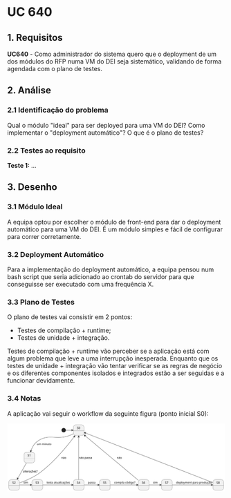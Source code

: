 # UC 640

## 1. Requisitos

**UC640** - Como administrador do sistema quero que o deployment de um dos módulos do RFP numa VM do DEI seja sistemático, validando de forma agendada com o plano de testes.

## 2. Análise

### 2.1 Identificação do problema

Qual o módulo "ideal" para ser deployed para uma VM do DEI?
Como implementar o "deployment automático"?
O que é o plano de testes?

### 2.2 Testes ao requisito

**Teste 1:** *...*

## 3. Desenho

### 3.1 Módulo Ideal

A equipa optou por escolher o módulo de front-end para dar o deployment automático para uma VM do DEI. É um módulo simples e fácil de configurar para correr corretamente.

### 3.2 Deployment Automático

Para a implementação do deployment automático, a equipa pensou num bash script que seria adicionado ao crontab do servidor para que conseguisse ser executado com uma frequência X.

### 3.3 Plano de Testes

O plano de testes vai consistir em 2 pontos:

- Testes de compilação + runtime;
- Testes de unidade + integração.

Testes de compilação + runtime vão perceber se a aplicação está com algum problema que leve a uma interrupção inesperada. Enquanto que os testes de unidade + integração vão tentar verificar se as regras de negócio e os diferentes componentes isolados e integrados estão a ser seguidas e a funcionar devidamente.

### 3.4 Notas

A aplicação vai seguir o workflow da seguinte figura (ponto inicial S0):

![maquina de estados](me.svg "me.svg")
